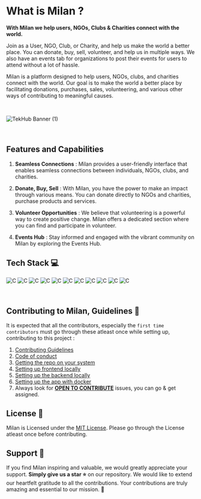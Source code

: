 # What is Milan ? 

**With Milan we help users, NGOs, Clubs & Charities connect with the world.**

Join as a User, NGO, Club, or Charity, and help us make the world a better place. You can donate, buy, sell, volunteer, and help us in multiple ways. We also have an events tab for organizations to post their events for users to attend without a lot of hassle.


Milan is a platform designed to help users, NGOs, clubs, and charities connect with the world. Our goal is to make the world a better place by facilitating donations, purchases, sales, volunteering, and various other ways of contributing to meaningful causes. 

<br/>

![TekHub Banner (1)](https://user-images.githubusercontent.com/72851613/207783151-1d2f19cf-afa4-477b-8823-dcabb86adbf5.png)

<br>

## Features and Capabilities

1. **Seamless Connections** : 
Milan provides a user-friendly interface that enables seamless connections between individuals, NGOs, clubs, and charities. 

2. **Donate, Buy, Sell** : 
With Milan, you have the power to make an impact through various means. You can donate directly to NGOs and charities, purchase products and services.

3. **Volunteer Opportunities** : 
We believe that volunteering is a powerful way to create positive change. Milan offers a dedicated section where you can find and participate in volunteer.

4. **Events Hub** :
Stay informed and engaged with the vibrant community on Milan by exploring the Events Hub. 

## Tech Stack 💻

<p >
    <img alt="C" src="https://img.shields.io/badge/React-20232A?style=for-the-badge&logo=react&logoColor=61DAFB">
    <img alt="C" src="https://img.shields.io/badge/node.js-%2343853D.svg?style=for-the-badge&logo=node.js&logoColor=white">
    <img alt="C" src="https://img.shields.io/badge/express.js-%23404d59.svg?style=for-the-badge">
    <img alt="C" src="https://img.shields.io/badge/MongoDB-%234ea94b.svg?style=for-the-badge&logo=mongodb&logoColor=white">
    <img alt="C" src="https://img.shields.io/badge/Bootstrap-%23563D7C.svg?style=for-the-badge&logo=bootstrap&logoColor=white">
    <img alt="C" src="https://img.shields.io/badge/GitHub-%23121011.svg?style=for-the-badge&logo=github&logoColor=white">
    <img alt="C" src="https://img.shields.io/badge/Open%20Source-%23F05032.svg?style=for-the-badge&logo=open-source-initiative&logoColor=white">
    <img alt="C" src="https://img.shields.io/badge/CSS-%231572B6.svg?style=for-the-badge&logo=css3&logoColor=white">
    <img alt="C" src="https://img.shields.io/badge/Canva-%2300C4CC.svg?style=for-the-badge&logo=canva&logoColor=white">
    <img alt="C" src="https://img.shields.io/badge/Figma-%23F24E1E.svg?style=for-the-badge&logo=figma&logoColor=white">
    <img alt="C" src="https://img.shields.io/badge/GitHub%20Actions-%232671E5.svg?style=for-the-badge&logo=github-actions&logoColor=white">

</p>

</br>

## Contributing to Milan, Guidelines 🔐

It is expected that all the contributors, especially the `first time contributors` must go through these atleast once while setting up, contributing to this project :

1. [Contributing Guidelines](/CONTRIBUTING.md)
2. [Code of conduct](/CODE_OF_CONDUCT.md)
3. [Getting the repo on your system](/rules/CloneSetup.md)
4. [Setting up frontend locally](/rules/FrontendSetup.md)
5. [Setting up the backend locally](/rules/BackendSetup.md)
6. [Setting up the app with docker](/rules/DockerSetup.md)
7. Always look for **[OPEN TO CONTRIBUTE](https://github.com/IAmTamal/Milan/issues?q=is%3Aissue+is%3Aopen+label%3A%22%F0%9F%A4%A9+status+%3A++Up+for+Grab%22)** issues, you can go & get assigned.

## License 👮

Milan is Licensed under the <a href="./LICENSE">MIT License</a>. Please go through the License atleast once before contributing. 

## Support 🙏

If you find Milan inspiring and valuable, we would greatly appreciate your support. **Simply give us a star ⭐** on our repository. We would like to extend our heartfelt gratitude to all the contributions. Your contributions are truly amazing and essential to our mission. 🚀

